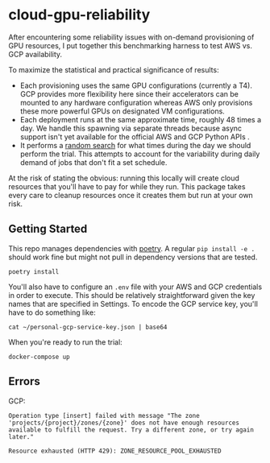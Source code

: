 # cloud-gpu-reliability

After encountering some reliability issues with on-demand provisioning of GPU resources, I put together this benchmarking harness to test AWS vs. GCP availability.

To maximize the statistical and practical significance of results:
- Each provisioning uses the same GPU configurations (currently a T4). GCP provides more flexibility here since their accelerators can be mounted to any hardware configuration whereas AWS only provisions these more powerful GPUs on designated VM configurations.
- Each deployment runs at the same approximate time, roughly 48 times a day. We handle this spawning via separate threads because async support isn't yet available for the official AWS and GCP Python APIs .
- It performs a [random search](https://en.wikipedia.org/wiki/Random_search) for what times during the day we should perform the trial. This attempts to account for the variability during daily demand of jobs that don't fit a set schedule.

At the risk of stating the obvious: running this locally will create cloud resources that you'll have to pay for while they run. This package takes every care to cleanup resources once it creates them but run at your own risk.

## Getting Started

This repo manages dependencies with [poetry](https://python-poetry.org/). A regular `pip install -e .` should work fine but might not pull in dependency versions that are tested.

```
poetry install
```

You'll also have to configure an `.env` file with your AWS and GCP credentials in order to execute. This should be relatively straightforward given the key names that are specified in Settings. To encode the GCP service key, you'll have to do something like:

```
cat ~/personal-gcp-service-key.json | base64
```

When you're ready to run the trial:

```
docker-compose up
```

## Errors

GCP:

```
Operation type [insert] failed with message "The zone 'projects/{project}/zones/{zone}' does not have enough resources available to fulfill the request. Try a different zone, or try again later."
```

```
Resource exhausted (HTTP 429): ZONE_RESOURCE_POOL_EXHAUSTED
```
